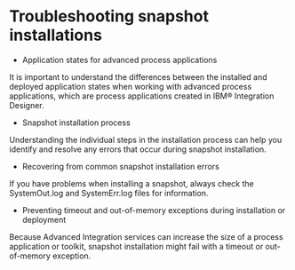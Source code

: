 # Troubleshooting snapshot installations

- Application states for advanced process applications

It is important to understand the differences between the installed and deployed application states when working with advanced process applications, which are process applications created in IBM® Integration Designer.
- Snapshot installation process

Understanding the individual steps in the installation process can help you identify and resolve any errors that occur during snapshot installation.
- Recovering from common snapshot installation errors

If you have problems when installing a snapshot, always check the SystemOut.log and SystemErr.log files for information.
- Preventing timeout and out-of-memory exceptions during installation or deployment

Because Advanced Integration services can increase the size of a process application or toolkit, snapshot installation might fail with a timeout or out-of-memory exception.